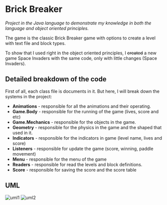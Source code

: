 # Brick Breaker

*Project in the Java language to demonstrate my knowledge in both  the language and object oriented principles.*

The game is the classic Brick Breaker game with options to create a level with text file and block types.

To show that I used right in the object oriented principles, I ~~created~~ a new game Space Invaders with the same code, only with little changes (Space Invaders).

## Detailed breakdown of the code
First of all, each class file is documents in it.
But here, I will break down the systems in the project:

 - **Animations** - responsible for all the animations and their operating.
 - **Game.Body** - responsible for the running of the game (lives, score and etc)
 - **Game.Mechanics** - responsible for the objects in the game.
 - **Geometry** - responsible for the physics in the game and the shaped that used in it.
 - **Indicators** - responsible for the indicators in game (level name, lives and score)
 - **Listeners** - responsible for update the  game (score, winning, paddle movement)
 - **Menu** - responsible for the menu of the game
 - **Readers** - responsible for read the levels and block definitions.
 - **Score** - responsible for saving the score and the score table

## UML
![uml1](https://i.imgur.com/EiYahOi.jpg)
![uml2](https://i.imgur.com/3jW9abP.jpg)
